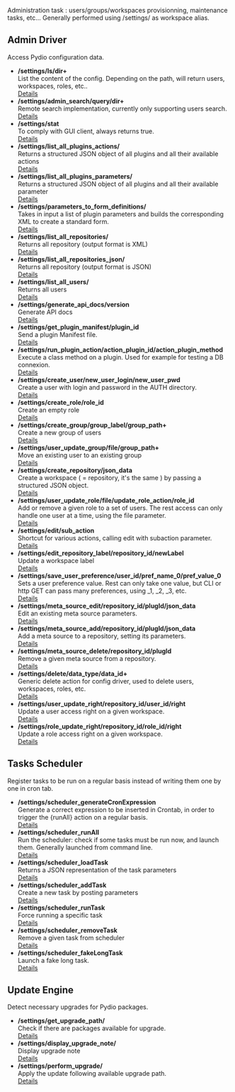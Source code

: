 Administration task : users/groups/workspaces provisionning, maintenance tasks, etc... Generally performed using /settings/ as workspace alias.



## Admin Driver  
Access Pydio configuration data.


- **/settings/ls/dir+**  
  List the content of the config. Depending on the path, will return users, workspaces, roles, etc..  
  [Details](https://pydio.com/en/docs/references/pydio-api#!/access.ajxp_conf/ls_post_0)
- **/settings/admin_search/query/dir+**  
  Remote search implementation, currently only supporting users search.  
  [Details](https://pydio.com/en/docs/references/pydio-api#!/access.ajxp_conf/admin_search_post_1)
- **/settings/stat**  
  To comply with GUI client, always returns true.  
  [Details](https://pydio.com/en/docs/references/pydio-api#!/access.ajxp_conf/stat_post_2)
- **/settings/list_all_plugins_actions/**  
  Returns a structured JSON object of all plugins and all their available actions  
  [Details](https://pydio.com/en/docs/references/pydio-api#!/access.ajxp_conf/list_all_plugins_actions_post_3)
- **/settings/list_all_plugins_parameters/**  
  Returns a structured JSON object of all plugins and all their available parameter  
  [Details](https://pydio.com/en/docs/references/pydio-api#!/access.ajxp_conf/list_all_plugins_parameters_post_4)
- **/settings/parameters_to_form_definitions/**  
  Takes in input a list of plugin parameters and builds the corresponding XML to create a standard form.  
  [Details](https://pydio.com/en/docs/references/pydio-api#!/access.ajxp_conf/parameters_to_form_definitions_post_5)
- **/settings/list_all_repositories/**  
  Returns all repository (output format is XML)  
  [Details](https://pydio.com/en/docs/references/pydio-api#!/access.ajxp_conf/list_all_repositories_post_6)
- **/settings/list_all_repositories_json/**  
  Returns all repository (output format is JSON)  
  [Details](https://pydio.com/en/docs/references/pydio-api#!/access.ajxp_conf/list_all_repositories_json_post_7)
- **/settings/list_all_users/**  
  Returns all users  
  [Details](https://pydio.com/en/docs/references/pydio-api#!/access.ajxp_conf/list_all_users_post_8)
- **/settings/generate_api_docs/version**  
  Generate API docs  
  [Details](https://pydio.com/en/docs/references/pydio-api#!/access.ajxp_conf/generate_api_docs_post_9)
- **/settings/get_plugin_manifest/plugin_id**  
  Send a plugin Manifest file.  
  [Details](https://pydio.com/en/docs/references/pydio-api#!/access.ajxp_conf/get_plugin_manifest_post_10)
- **/settings/run_plugin_action/action_plugin_id/action_plugin_method**  
  Execute a class method on a plugin. Used for example for testing a DB connexion.  
  [Details](https://pydio.com/en/docs/references/pydio-api#!/access.ajxp_conf/run_plugin_action_post_11)
- **/settings/create_user/new_user_login/new_user_pwd**  
  Create a user with login and password in the AUTH directory.  
  [Details](https://pydio.com/en/docs/references/pydio-api#!/access.ajxp_conf/create_user_post_12)
- **/settings/create_role/role_id**  
  Create an empty role  
  [Details](https://pydio.com/en/docs/references/pydio-api#!/access.ajxp_conf/create_role_post_13)
- **/settings/create_group/group_label/group_path+**  
  Create a new group of users  
  [Details](https://pydio.com/en/docs/references/pydio-api#!/access.ajxp_conf/create_group_post_14)
- **/settings/user_update_group/file/group_path+**  
  Move an existing user to an existing group  
  [Details](https://pydio.com/en/docs/references/pydio-api#!/access.ajxp_conf/user_update_group_post_15)
- **/settings/create_repository/json_data**  
  Create a workspace ( = repository, it's the same ) by passing a structured JSON object.  
  [Details](https://pydio.com/en/docs/references/pydio-api#!/access.ajxp_conf/create_repository_post_16)
- **/settings/user_update_role/file/update_role_action/role_id**  
  Add or remove a given role to a set of users. The rest access can only handle one user at a time, using the file parameter.  
  [Details](https://pydio.com/en/docs/references/pydio-api#!/access.ajxp_conf/user_update_role_post_17)
- **/settings/edit/sub_action**  
  Shortcut for various actions, calling edit with subaction parameter.  
  [Details](https://pydio.com/en/docs/references/pydio-api#!/access.ajxp_conf/edit_post_18)
- **/settings/edit_repository_label/repository_id/newLabel**  
  Update a workspace label  
  [Details](https://pydio.com/en/docs/references/pydio-api#!/access.ajxp_conf/edit_repository_label_post_19)
- **/settings/save_user_preference/user_id/pref_name_0/pref_value_0**  
  Sets a user preference value. Rest can only take one value, but CLI or http GET can pass many preferences, using _1, _2, _3, etc.  
  [Details](https://pydio.com/en/docs/references/pydio-api#!/access.ajxp_conf/save_user_preference_post_20)
- **/settings/meta_source_edit/repository_id/plugId/json_data**  
  Edit an existing meta source parameters.  
  [Details](https://pydio.com/en/docs/references/pydio-api#!/access.ajxp_conf/meta_source_edit_post_21)
- **/settings/meta_source_add/repository_id/plugId/json_data**  
  Add a meta source to a repository, setting its parameters.  
  [Details](https://pydio.com/en/docs/references/pydio-api#!/access.ajxp_conf/meta_source_add_post_22)
- **/settings/meta_source_delete/repository_id/plugId**  
  Remove a given meta source from a repository.  
  [Details](https://pydio.com/en/docs/references/pydio-api#!/access.ajxp_conf/meta_source_delete_post_23)
- **/settings/delete/data_type/data_id+**  
  Generic delete action for config driver, used to delete users, workspaces, roles, etc.  
  [Details](https://pydio.com/en/docs/references/pydio-api#!/access.ajxp_conf/delete_post_24)
- **/settings/user_update_right/repository_id/user_id/right**  
  Update a user access right on a given workspace.  
  [Details](https://pydio.com/en/docs/references/pydio-api#!/access.ajxp_conf/user_update_right_post_25)
- **/settings/role_update_right/repository_id/role_id/right**  
  Update a role access right on a given workspace.  
  [Details](https://pydio.com/en/docs/references/pydio-api#!/access.ajxp_conf/role_update_right_post_26)

## Tasks Scheduler  
Register tasks to be run on a regular basis instead of writing them one by one in cron tab.


- **/settings/scheduler_generateCronExpression**  
  Generate a correct expression to be inserted in Crontab, in order to trigger the {runAll} action on a regular basis.  
  [Details](https://pydio.com/en/docs/references/pydio-api#!/action.scheduler/scheduler_generateCronExpression_post_0)
- **/settings/scheduler_runAll**  
  Run the scheduler: check if some tasks must be run now, and launch them. Generally launched from command line.  
  [Details](https://pydio.com/en/docs/references/pydio-api#!/action.scheduler/scheduler_runAll_post_1)
- **/settings/scheduler_loadTask**  
  Returns a JSON representation of the task parameters  
  [Details](https://pydio.com/en/docs/references/pydio-api#!/action.scheduler/scheduler_loadTask_post_2)
- **/settings/scheduler_addTask**  
  Create a new task by posting parameters  
  [Details](https://pydio.com/en/docs/references/pydio-api#!/action.scheduler/scheduler_addTask_post_3)
- **/settings/scheduler_runTask**  
  Force running a specific task  
  [Details](https://pydio.com/en/docs/references/pydio-api#!/action.scheduler/scheduler_runTask_post_4)
- **/settings/scheduler_removeTask**  
  Remove a given task from scheduler  
  [Details](https://pydio.com/en/docs/references/pydio-api#!/action.scheduler/scheduler_removeTask_post_5)
- **/settings/scheduler_fakeLongTask**  
  Launch a fake long task.  
  [Details](https://pydio.com/en/docs/references/pydio-api#!/action.scheduler/scheduler_fakeLongTask_post_6)

## Update Engine  
Detect necessary upgrades for Pydio packages.


- **/settings/get_upgrade_path/**  
  Check if there are packages available for upgrade.  
  [Details](https://pydio.com/en/docs/references/pydio-api#!/action.updater/get_upgrade_path_post_0)
- **/settings/display_upgrade_note/**  
  Display upgrade note  
  [Details](https://pydio.com/en/docs/references/pydio-api#!/action.updater/display_upgrade_note_post_1)
- **/settings/perform_upgrade/**  
  Apply the update following available upgrade path.  
  [Details](https://pydio.com/en/docs/references/pydio-api#!/action.updater/perform_upgrade_post_2)